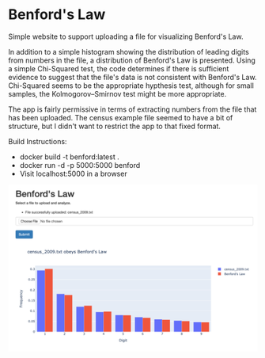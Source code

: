 # Benford's Law

Simple website to support uploading a file for visualizing Benford's Law.

In addition to a simple histogram showing the distribution of leading digits from numbers in the file, a distribution of Benford's Law is presented. Using a simple Chi-Squared test, the code determines if there is sufficient evidence to suggest that the file's data is not consistent with Benford's Law. Chi-Squared seems to be the appropriate hypthesis test, although for small samples, the Kolmogorov–Smirnov test might be more appropriate.

The app is fairly permissive in terms of extracting numbers from the file that has been uploaded. The census example file seemed to have a bit of structure, but I didn't want to restrict the app to that fixed format.

Build Instructions:
* docker build -t benford:latest .
* docker run -d -p 5000:5000 benford
* Visit localhost:5000 in a browser

![Alt text](example.png)
